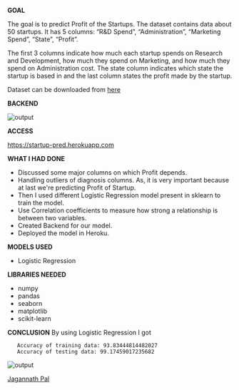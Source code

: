 **GOAL**

The goal is to predict Profit of the Startups.
The dataset contains data about 50 startups. It has 5 columns: “R&D Spend”, “Administration”, “Marketing Spend”, “State”, “Profit”.

The first 3 columns indicate how much each startup spends on Research and Development, how much they spend on Marketing, and how much they spend on Administration cost.
The state column indicates which state the startup is based in and the last column states the profit made by the startup.

Dataset can be downloaded from [here](https://www.kaggle.com/karthickveerakumar/startup-logistic-regression)

**BACKEND**

<img align="center" alt="output"  src="https://raw.githubusercontent.com/Jagannath8/ML-ProjectKart/startup/Startup%20Profit%20Prediction/Images/deploy.jpg" />

**ACCESS**

https://startup-pred.herokuapp.com


**WHAT I HAD DONE**
- Discussed some major columns on which Profit depends.
- Handling outliers of diagnosis columns. As, it is very important because at last we're predicting Profit of Startup.
- Then I used different Logistic Regression model present in sklearn to train the model.
- Use Correlation coefficients to measure how strong a relationship is between two variables.
- Created Backend for our model.
- Deployed the model in Heroku.

**MODELS USED**
-  Logistic Regression

**LIBRARIES NEEDED**
- numpy
- pandas
- seaborn
- matplotlib
- scikit-learn

**CONCLUSION**
By using Logistic Regression I got 
 ```
    Accuracy of training data: 93.83444814482027
    Accuracy of testing data: 99.17459017235682
 ``` 
 

<img align="center" alt="output"  src="https://raw.githubusercontent.com/Jagannath8/ML-ProjectKart/startup/Startup%20Profit%20Prediction/Images/img.png" />

<a href="https://github.com/Jagannath8">Jagannath Pal</a>
